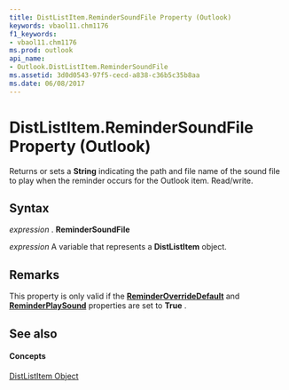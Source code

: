 ```yaml
---
title: DistListItem.ReminderSoundFile Property (Outlook)
keywords: vbaol11.chm1176
f1_keywords:
- vbaol11.chm1176
ms.prod: outlook
api_name:
- Outlook.DistListItem.ReminderSoundFile
ms.assetid: 3d0d0543-97f5-cecd-a838-c36b5c35b8aa
ms.date: 06/08/2017
---
```



# DistListItem.ReminderSoundFile Property (Outlook)

Returns or sets a **String** indicating the path and file name of the sound file to play when the reminder occurs for the Outlook item. Read/write.


## Syntax

 _expression_ . **ReminderSoundFile**

 _expression_ A variable that represents a **DistListItem** object.


## Remarks

This property is only valid if the **[ReminderOverrideDefault](distlistitem-reminderoverridedefault-property-outlook.md)** and **[ReminderPlaySound](distlistitem-reminderplaysound-property-outlook.md)** properties are set to **True** .


## See also


#### Concepts


[DistListItem Object](distlistitem-object-outlook.md)

